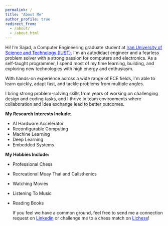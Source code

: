 ```yaml
---
permalink: /
title: "About Me"
author_profile: true
redirect_from: 
  - /about/
  - /about.html
---
```



Hi! I’m Sajad, a Computer Engineering graduate student at <a href="https://www.iust.ac.ir/" style="color: #0011DB; text-decoration: underline;"> Iran University of Science and Technology (IUST)</a>. I'm an autodidact engineer and a fearless problem solver with a strong passion for computers and electronics. As a self-taught programmer, I spend most of my time learning, building, and exploring new technologies with high energy and enthusiasm.

With hands-on experience across a wide range of ECE fields, I'm able to learn quickly, adapt fast, and tackle problems from multiple angles.

I bring strong problem-solving skills from years of working on challenging design and coding tasks, and I thrive in team environments where collaboration and idea exchange lead to better outcomes.


**My Research Interests Include:**
- AI Hardware Accelerator
- Reconfigurable Computing
- Machine Learning
- Deep Learning
- Embedded Systems

  
**My Hobbies Include:**
- Professional Chess
- Recreational Muay Thai and Calisthenics
- Watching Movies
- Listening To Music
- Reading Books

  If you feel we have a common ground, feel free to send me a connection request on <a href="https://www.linkedin.com/in/sajad-eydivandi/" style="color: #0011DB; text-decoration: underline;">Linkedin</a> or challenge me to a chess match on <a href="https://lichess.org/@/Sandor_EDV_Clegane" style="color: #0011DB; text-decoration: underline;">Lichess</a>!
